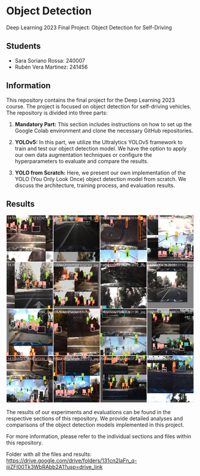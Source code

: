 # Object Detection

Deep Learning 2023 Final Project: Object Detection for Self-Driving

## Students

- Sara Soriano Rossa: 240007
- Rubén Vera Martinez: 241456

## Information

This repository contains the final project for the Deep Learning 2023 course. The project is focused on object detection for self-driving vehicles. The repository is divided into three parts:

1. **Mandatory Part:** This section includes instructions on how to set up the Google Colab environment and clone the necessary GitHub repositories.

2. **YOLOv5:** In this part, we utilize the Ultralytics YOLOv5 framework to train and test our object detection model. We have the option to apply our own data augmentation techniques or configure the hyperparameters to evaluate and compare the results.

3. **YOLO from Scratch:** Here, we present our own implementation of the YOLO (You Only Look Once) object detection model from scratch. We discuss the architecture, training process, and evaluation results.

## Results

![Sample Image](https://github.com/rubeenvm2/FinalProject_DeepLearning2023/blob/main/Results/yolov5s_results_augmentation/train_batch0.jpg)

The results of our experiments and evaluations can be found in the respective sections of this repository. We provide detailed analyses and comparisons of the object detection models implemented in this project.

For more information, please refer to the individual sections and files within this repository.

Folder with all the files and results:
https://drive.google.com/drive/folders/131cn2IaFn_q-ijiZFI00Tk3WbRAbb2A1?usp=drive_link

